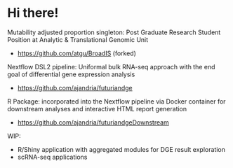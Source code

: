 # Hi there!

Mutability adjusted proportion singleton: Post Graduate Research Student Position at Analytic & Translational Genomic Unit
- https://github.com/atgu/BroadIS (forked)

Nextflow DSL2 pipeline: Uniformal bulk RNA-seq approach with the end goal of differential gene expression analysis
- https://github.com/ajandria/futuriandge

R Package: incorporated into the Nextflow pipeline via Docker container for downstream analyses and interactive HTML report generation
- https://github.com/ajandria/futuriandgeDownstream

WIP: 
- R/Shiny application with aggregated modules for DGE result exploration
- scRNA-seq applications
